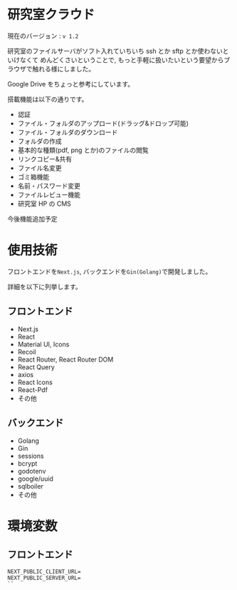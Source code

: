 # 研究室クラウド

現在のバージョン : `v 1.2`

研究室のファイルサーバがソフト入れていちいち ssh とか sftp とか使わないといけなくて
めんどくさいということで, もっと手軽に扱いたいという要望からブラウザで触れる様にしました。

Google Drive をちょっと参考にしています。

搭載機能は以下の通りです。

- 認証
- ファイル・フォルダのアップロード(ドラッグ&ドロップ可能)
- ファイル・フォルダのダウンロード
- フォルダの作成
- 基本的な種類(pdf, png とか)のファイルの閲覧
- リンクコピー&共有
- ファイル名変更
- ゴミ箱機能
- 名前・パスワード変更
- ファイルレビュー機能
- 研究室 HP の CMS

今後機能追加予定

# 使用技術

フロントエンドを`Next.js`, バックエンドを`Gin(Golang)`で開発しました。

詳細を以下に列挙します。

## フロントエンド

- Next.js
- React
- Material UI, Icons
- Recoil
- React Router, React Router DOM
- React Query
- axios
- React Icons
- React-Pdf
- その他

## バックエンド

- Golang
- Gin
- sessions
- bcrypt
- godotenv
- google/uuid
- sqlboiler
- その他

# 環境変数

## フロントエンド

```env
NEXT_PUBLIC_CLIENT_URL=
NEXT_PUBLIC_SERVER_URL=
``
```
